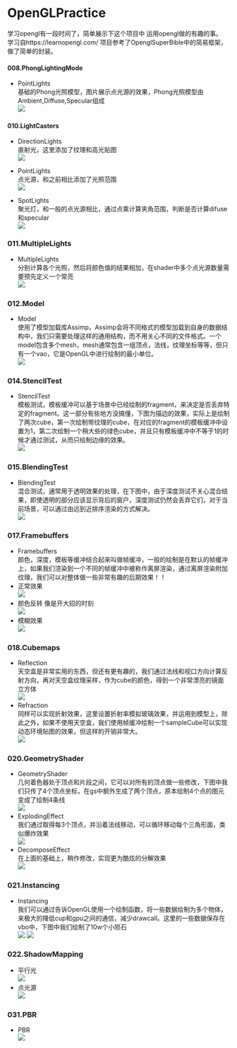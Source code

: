 # OpenGLPractice
学习opengl有一段时间了，简单展示下这个项目中 运用opengl做的有趣的事。
<br>学习自https://learnopengl.com/ 项目参考了OpenglSuperBible中的简易框架，做了简单的封装。</br>

#### 008.PhongLightingMode
* PointLights
<br>基础的Phong光照模型，图片展示点光源的效果，Phong光照模型由Ambient,Diffuse,Specular组成</br>
![](https://github.com/anlingbbq/OpenGLPractice/blob/master/Demonstrate/008.PhongLightingMode.gif)

#### 010.LightCasters
* DirectionLights
<br>直射光，这里添加了纹理和高光贴图</br>
![](https://github.com/anlingbbq/OpenGLPractice/blob/master/Demonstrate/010.LightCasters-DirectionLights.png)

* PointLights
<br>点光源，和之前相比添加了光照范围</br>
![](https://github.com/anlingbbq/OpenGLPractice/blob/master/Demonstrate/010.LightCasters-PointLights.gif)

* SpotLights
<br>聚光灯，和一般的点光源相比，通过点乘计算夹角范围，判断是否计算difuse和specular</br>
![](https://github.com/anlingbbq/OpenGLPractice/blob/master/Demonstrate/010.LightCasters-SpotLights.png)

### 011.MultipleLights
* MultipleLights
<br>分别计算各个光照，然后将颜色值的结果相加，在shader中多个点光源数量需要预先定义一个常亮</br>
![](https://github.com/anlingbbq/OpenGLPractice/blob/master/Demonstrate/011.MultipleLights.png)

### 012.Model
* Model
<br>使用了模型加载库Assimp，Assimp会将不同格式的模型加载到自身的数据结构中，我们只需要处理这样的通用结构，而不用关心不同的文件格式。一个model包含多个mesh，mesh通常包含一组顶点，法线，纹理坐标等等，但只有一个vao，它是OpenGL中进行绘制的最小单位。</br>
![](https://github.com/anlingbbq/OpenGLPractice/blob/master/Demonstrate/012.Model.png)

### 014.StencilTest
* StencilTest
<br>模板测试，模板缓冲可以基于场景中已经绘制的fragment，来决定是否丢弃特定的fragment。这一部分有些地方没搞懂，下图为描边的效果，实际上是绘制了两次cube，第一次绘制带纹理的cube，在对应的fragment的模板缓冲中设置为1，第二次绘制一个稍大些的绿色cube，并且只有模板缓冲中不等于1的时候才通过测试，从而只绘制边缘的效果。</br>
![](https://github.com/anlingbbq/OpenGLPractice/blob/master/Demonstrate/014.StencilTest.png)

### 015.BlendingTest
* BlendingTest
<br>混合测试，通常用于透明效果的处理，在下图中，由于深度测试不关心混合结果，即使透明的部分应该显示背后的窗户，深度测试仍然会丢弃它们，对于当前场景，可以通过由远到近排序渲染的方式解决。</br>
![](https://github.com/anlingbbq/OpenGLPractice/blob/master/Demonstrate/015.BlendingTest.png)

### 017.Framebuffers
* Framebuffers
<br>颜色，深度，模板等缓冲结合起来叫做帧缓冲，一般的绘制是在默认的帧缓冲上，如果我们渲染到一个不同的帧缓冲中被称作离屏渲染，通过离屏渲染附加纹理，我们可以对整体做一些非常有趣的后期效果！！</br>
* 正常效果
<br>![](https://github.com/anlingbbq/OpenGLPractice/blob/master/Demonstrate/017.Framebuffers.png)</br>
* 颜色反转 像是开大招的时刻
<br>![](https://github.com/anlingbbq/OpenGLPractice/blob/master/Demonstrate/017.Framebuffers-Inversion.png)</br>
* 模糊效果
<br>![](https://github.com/anlingbbq/OpenGLPractice/blob/master/Demonstrate/017.Framebuffers-Blur.png)</br>

### 018.Cubemaps
* Reflection
<br>天空盒是非常实用的东西，但还有更有趣的，我们通过法线和视口方向计算反射方向，再对天空盒纹理采样，作为cube的颜色，得到一个非常漂亮的镜面立方体</br>
![](https://github.com/anlingbbq/OpenGLPractice/blob/master/Demonstrate/018.Cubemaps-Reflection.png)
* Refraction
<br>同样可以实现折射效果，这里设置折射率模拟玻璃效果，并运用到模型上，除此之外，如果不使用天空盒，我们使用帧缓冲绘制一个sampleCube可以实现动态环境贴图的效果，但这样的开销非常大。</br>
![](https://github.com/anlingbbq/OpenGLPractice/blob/master/Demonstrate/018.Cubemaps-Refraction.png)

### 020.GeometryShader
* GeometryShader
<br>几何着色器处于顶点和片段之间，它可以对所有的顶点做一些修改，下图中我们只传了4个顶点坐标，在gs中额外生成了两个顶点，原本绘制4个点的图元变成了绘制4条线</br>
![](https://github.com/anlingbbq/OpenGLPractice/blob/master/Demonstrate/020.GeometryShader.png)
* ExplodingEffect
<br>我们通过取得每3个顶点，并沿着法线移动，可以循环移动每个三角形面，类似爆炸效果</br>
![](https://github.com/anlingbbq/OpenGLPractice/blob/master/Demonstrate/020.GeometryShader-ExplodingObject.gif)
* DecomposeEffect
<br>在上面的基础上，稍作修改，实现更为酷炫的分解效果</br>
![](https://github.com/anlingbbq/OpenGLPractice/blob/master/Demonstrate/020.GeometryShader-DecomposeObject.gif)

### 021.Instancing
* Instancing
<br>我们可以通过告诉OpenGL使用一个绘制函数，将一些数据绘制为多个物体，来极大的降低cup和gpu之间的通信，减少drawcall。这里的一些数据保存在vbo中，下图中我们绘制了10w个小陨石</br>
![](https://github.com/anlingbbq/OpenGLPractice/blob/master/Demonstrate/021.Instancing-AsteroidField1.png)
![](https://github.com/anlingbbq/OpenGLPractice/blob/master/Demonstrate/021.Instancing-AsteroidField2.png)

### 022.ShadowMapping
* 平行光<br>
![](https://github.com/anlingbbq/OpenGLPractice/blob/master/Demonstrate/022.ShadowMapping.png)
* 点光源<br>
![](https://github.com/anlingbbq/OpenGLPractice/blob/master/Demonstrate/022.PointShadows.png)

### 031.PBR
* PBR<br>
![](https://github.com/anlingbbq/OpenGLPractice/blob/master/Demonstrate/031.PBR.png)

